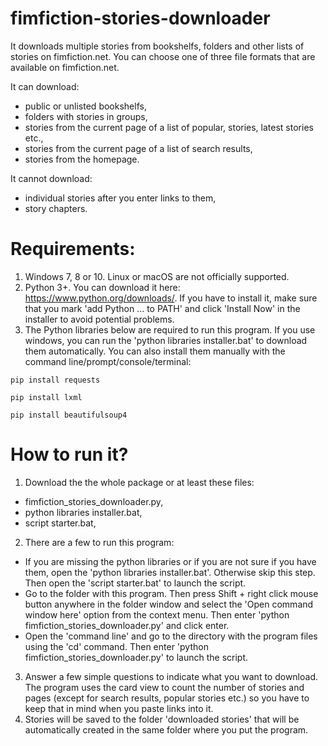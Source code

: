 # fimfiction-stories-downloader
It downloads multiple stories from bookshelfs, folders and other lists of stories on fimfiction.net. You can choose one of three file formats that are available on fimfiction.net.

It can download:
- public or unlisted bookshelfs,
- folders with stories in groups,
- stories from the current page of a list of popular, stories, latest stories etc.,
- stories from the current page of a list of search results,
- stories from the homepage.

It cannot download:
- individual stories after you enter links to them,
- story chapters.

# Requirements:
1. Windows 7, 8 or 10. Linux or macOS are not officially supported.
2. Python 3+. You can download it here: https://www.python.org/downloads/. If you have to install it, make sure that you mark 'add Python ... to PATH' and click 'Install Now' in the installer to avoid potential problems.
3. The Python libraries below are required to run this program. If you use windows, you can run the 'python libraries installer.bat' to download them automatically. You can also install them manually with the command line/prompt/console/terminal:
```
pip install requests

pip install lxml

pip install beautifulsoup4
```
  
# How to run it?
1. Download the the whole package or at least these files:
- fimfiction_stories_downloader.py,
- python libraries installer.bat,
- script starter.bat,
2. There are a few to run this program:
- If you are missing the python libraries or if you are not sure if you have them, open the 'python libraries installer.bat'. Otherwise skip this step. Then open the 'script starter.bat' to launch the script.
- Go to the folder with this program. Then press Shift + right click mouse button anywhere in the folder window and select the 'Open command window here' option from the context menu. Then enter 'python fimfiction_stories_downloader.py' and click enter.
- Open the 'command line' and go to the directory with the program files using the 'cd' command. Then enter 'python fimfiction_stories_downloader.py' to launch the script.
3. Answer a few simple questions to indicate what you want to download. The program uses the card view to count the number of stories and pages (except for search results, popular stories etc.) so you have to keep that in mind when you paste links into it.
4. Stories will be saved to the folder 'downloaded stories' that will be automatically created in the same folder where you put the program.
